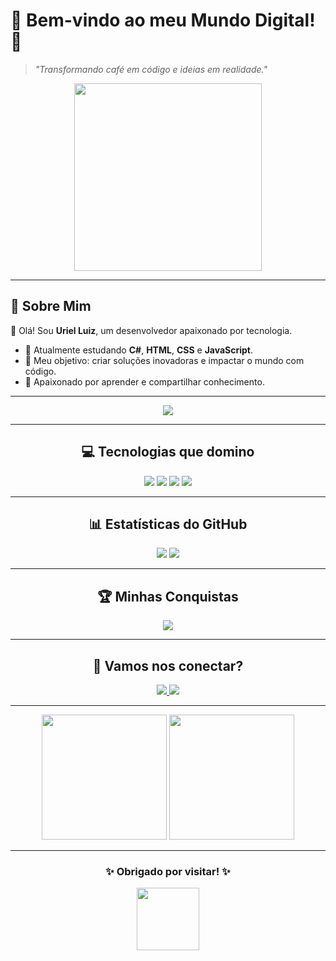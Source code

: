 # 🌟 **Bem-vindo ao meu Mundo Digital!** 🌟
> *"Transformando café em código e ideias em realidade."*

<div align="center">
  <img src="https://media.giphy.com/media/5WJ6SOKeNKrSzblU4R/giphy.gif" width="300">
</div>

---

## 🎨 **Sobre Mim**

👋 Olá! Sou **Uriel Luiz**, um desenvolvedor apaixonado por tecnologia.

- 🌱 Atualmente estudando **C#**, **HTML**, **CSS** e **JavaScript**.
- 🎯 Meu objetivo: criar soluções inovadoras e impactar o mundo com código.
- 🚀 Apaixonado por aprender e compartilhar conhecimento.

---

<div align="center">
  <img src="https://readme-typing-svg.herokuapp.com?font=Fira+Code&weight=500&size=30&duration=4000&pause=500&color=FF6347&background=FFFFFF00&center=true&vCenter=true&width=500&height=50&lines=Bem-vindo+ao+meu+perfil!" />
</div!>


---

## 💻 **Tecnologias que domino**
<div align="center">
  <img src="https://img.shields.io/badge/-C%23-239120?logo=csharp&logoColor=white&style=for-the-badge" />
  <img src="https://img.shields.io/badge/-JavaScript-F7DF1E?logo=javascript&logoColor=black&style=for-the-badge" />
  <img src="https://img.shields.io/badge/-HTML5-E34F26?logo=html5&logoColor=white&style=for-the-badge" />
  <img src="https://img.shields.io/badge/-CSS3-1572B6?logo=css3&logoColor=white&style=for-the-badge" />
</div>

---

## 📊 **Estatísticas do GitHub**
<div align="center">
  <img src="https://github-readme-stats.vercel.app/api?username=UrielAndrade&show_icons=true&theme=radical&count_private=true&include_all_commits=true" />
  <img src="https://github-readme-stats.vercel.app/api/top-langs/?username=UrielAndrade&layout=compact&theme=radical" />
</div>

---

## 🏆 **Minhas Conquistas**
<div align="center">
  <img src="https://github-profile-trophy.vercel.app/?username=seu-usuario&theme=radical&column=4" />
</div>

---

## 💌 **Vamos nos conectar?**
<div align="center">
  <a href="https://linkedin.com/in/seu-usuario">
    <img src="https://img.shields.io/badge/-LinkedIn-blue?logo=linkedin&logoColor=white&style=for-the-badge" />
  </a>
  <a href="mailto:uriel300andrade@gmail.com">
    <img src="https://img.shields.io/badge/-Email-D14836?logo=gmail&logoColor=white&style=for-the-badge" />
  </a>
</div>

---

<div align="center">
  <img src="https://media.giphy.com/media/XbJVs9r8gfFqfYZ8Bl/giphy.gif" width="200">
  <img src="https://media.giphy.com/media/RbDKaczqWovIugyJmW/giphy.gif" width="200">
</div>

---

<div align="center">
  <h3>✨ Obrigado por visitar! ✨</h3>
  <img src="https://media.giphy.com/media/xTiIzJSKB4l7xTouE8/giphy.gif" width="100">
</div>

